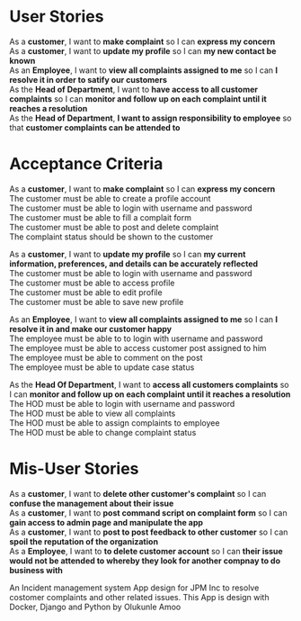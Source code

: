 # User Stories
As a **customer**, I want to **make complaint** so I can **express my concern** <br>
As a **customer**, I want to **update my profile** so I can **my new contact be known** <br>
As an **Employee**, I want to **view all complaints assigned to me** so I can **I resolve it in order to satify our customers** <br>
As the **Head of Department**, I want to **have access to all customer complaints** so I can **monitor and follow up on each complaint until it reaches a resolution**<br>
As the **Head of Department**, **I want to assign responsibility to employee** so that **customer complaints can be attended to**


# Acceptance Criteria
As a **customer**, I want to **make complaint** so I can **express my concern** <br>
The customer must be able to create a profile account<br>
The customer must be able to login with username and password<br>
The customer must be able to fill a complait form<br>
The customer must be able to post and delete complaint<br>
The complaint status should be shown to the customer<br>

As a **customer**, I want to **update my profile** so I can **my current information, preferences, and details can be accurately reflected** <br>
The customer must be able to login with username and password<br>
The customer must be able to access profile<br>
The customer must be able to edit profile <br>
The customer must be able to save new profile <br>

As an **Employee**, I want to **view all complaints assigned to me** so I can **I resolve it in and make our customer happy** <br>
The employee must be able to to login with username and password<br>
The employee must be able to access customer post assigned to him<br>
The employee must be able to comment on the post <br>
The employee must be able to update case status <br>


As the **Head Of Department**, I want to **access all customers complaints** so I can **monitor and follow up on each complaint until it reaches a resolution** <br>
The HOD must be able to login with username and password<br>
The HOD must be able to view all complaints<br>
The HOD must be able to assign complaints to employee<br>
The HOD must be able to change complaint status<br>

# Mis-User Stories
As a **customer**, I want to **delete other customer's complaint** so I can **confuse the management about their issue** <br>
As a **customer**, I want to **post command script on complaint form** so I can **gain access to admin page and manipulate the app** <br>
As a **customer**, I want to **post to post feedback to other customer** so I can **spoil the reputation of the organization** <br>
As a **Employee**, I want to **to delete customer account** so I can **their issue would not be attended to whereby they look for another compnay to do business with** <br>

An Incident management system App design for JPM Inc to resolve costomer complaints and other related issues. This App is design with Docker, Django and Python by Olukunle Amoo
